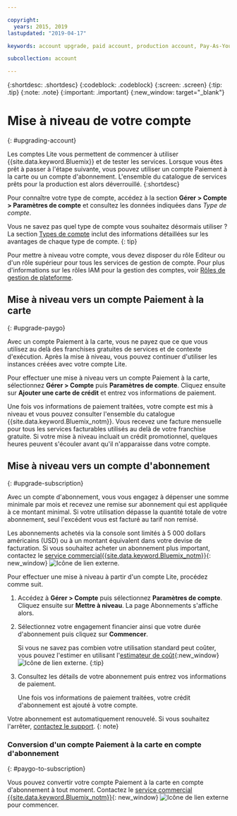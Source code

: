 ```yaml
---

copyright:
  years: 2015, 2019
lastupdated: "2019-04-17"

keywords: account upgrade, paid account, production account, Pay-As-You-Go, Subscription

subcollection: account

---
```


{:shortdesc: .shortdesc}
{:codeblock: .codeblock}
{:screen: .screen}
{:tip: .tip}
{:note: .note}
{:important: .important}
{:new_window: target="_blank"}

# Mise à niveau de votre compte
{: #upgrading-account}

Les comptes Lite vous permettent de commencer à utiliser {{site.data.keyword.Bluemix}} et de tester les services. Lorsque vous êtes prêt à passer à l'étape suivante, vous pouvez utiliser un compte Paiement à la carte ou un compte d'abonnement. L'ensemble du catalogue de services prêts pour la production est alors déverrouillé.
{:shortdesc}

Pour connaître votre type de compte, accédez à la section **Gérer > Compte > Paramètres de compte** et consultez les données indiquées dans _Type de compte_.

Vous ne savez pas quel type de compte vous souhaitez désormais utiliser ? La section [Types de compte](/docs/account?topic=account-accounts) inclut des informations détaillées sur les avantages de chaque type de compte.
{: tip}

Pour mettre à niveau votre compte, vous devez disposer du rôle Editeur ou d'un rôle supérieur pour tous les services de gestion de compte. Pour plus d'informations sur les rôles IAM pour la gestion des comptes, voir [Rôles de gestion de plateforme](/docs/iam?topic=iam-userroles#platformroles).

## Mise à niveau vers un compte Paiement à la carte
{: #upgrade-paygo}

Avec un compte Paiement à la carte, vous ne payez que ce que vous utilisez au delà des franchises gratuites de services et de contexte d'exécution. Après la mise à niveau, vous pouvez continuer d'utiliser les instances créées avec votre compte Lite.

Pour effectuer une mise à niveau vers un compte Paiement à la carte, sélectionnez **Gérer > Compte** puis **Paramètres de compte**. Cliquez ensuite sur **Ajouter une carte de crédit** et entrez vos informations de paiement.

Une fois vos informations de paiement traitées, votre compte est mis à niveau et vous pouvez consulter l'ensemble du catalogue {{site.data.keyword.Bluemix_notm}}. Vous recevez une facture mensuelle pour tous les services facturables utilisés au delà de votre franchise gratuite. Si votre mise à niveau incluait un crédit promotionnel, quelques heures peuvent s'écouler avant qu'il n'apparaisse dans votre compte.

## Mise à niveau vers un compte d'abonnement
{: #upgrade-subscription}

Avec un compte d'abonnement, vous vous engagez à dépenser une somme minimale par mois et recevez une remise sur abonnement qui est appliquée à ce montant minimal. Si votre utilisation dépasse la quantité totale de votre abonnement, seul l'excédent vous est facturé au tarif non remisé.

Les abonnements achetés via la console sont limités à 5 000 dollars américains (USD) ou à un montant équivalent dans votre devise de facturation. Si vous souhaitez acheter un abonnement plus important, contactez le [service commercial{{site.data.keyword.Bluemix_notm}}](https://www.ibm.com/cloud-computing/bluemix/contact-us){: new_window} ![Icône de lien externe](../icons/launch-glyph.svg).

Pour effectuer une mise à niveau à partir d'un compte Lite, procédez comme suit.
1. Accédez à **Gérer > Compte** puis sélectionnez **Paramètres de compte**. Cliquez ensuite sur **Mettre à niveau**. La page Abonnements s'affiche alors.
1. Sélectionnez votre engagement financier ainsi que votre durée d'abonnement puis cliquez sur **Commencer**.

   Si vous ne savez pas combien votre utilisation standard peut coûter, vous pouvez l'estimer en utilisant l'[estimateur de coût](https://{DomainName}/estimator/review){:new_window} ![Icône de lien externe](../icons/launch-glyph.svg "Icône de lien externe").
   {:tip}
1. Consultez les détails de votre abonnement puis entrez vos informations de paiement.

   Une fois vos informations de paiement traitées, votre crédit d'abonnement est ajouté à votre compte.

Votre abonnement est automatiquement renouvelé. Si vous souhaitez l'arrêter, [contactez le support](https://{DomainName}/unifiedsupport/supportcenter).
{: note}

### Conversion d'un compte Paiement à la carte en compte d'abonnement
{: #paygo-to-subscription}

Vous pouvez convertir votre compte Paiement à la carte en compte d'abonnement à tout moment. Contactez le [service commercial {{site.data.keyword.Bluemix_notm}}](https://www.ibm.com/cloud-computing/bluemix/contact-us){: new_window} ![Icône de lien externe](../icons/launch-glyph.svg) pour commencer.
